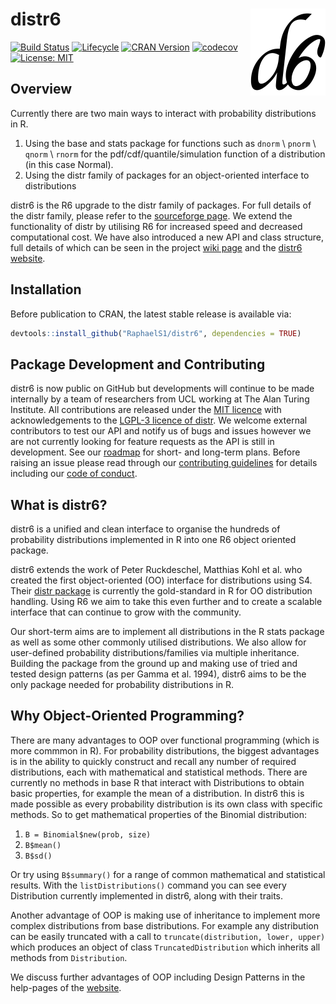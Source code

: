 # distr6 <img src="man/figures/logo.png" align="right" alt="" width="120" />

[![Build Status](https://travis-ci.com/RaphaelS1/distr6.svg?branch=master)](https://travis-ci.com/RaphaelS1/distr6)
[![Lifecycle](https://img.shields.io/badge/lifecycle-experimental-orange.svg)](https://img.shields.io/badge/lifecycle-experimental-orange.svg)
[![CRAN Version](http://www.r-pkg.org/badges/version/distr6)](http://www.r-pkg.org/badges/version/distr6)
[![codecov](https://codecov.io/gh/RaphaelS1/distr6/branch/master/graph/badge.svg)](https://codecov.io/gh/RaphaelS1/distr6/branch/master/graph/badge.svg)
[![License: MIT](https://img.shields.io/badge/License-MIT-yellow.svg)](https://opensource.org/licenses/MIT)

## Overview

Currently there are two main ways to interact with probability distributions in R.
1. Using the base and stats package for functions such as `dnorm` \ `pnorm` \ `qnorm` \ `rnorm` for the pdf/cdf/quantile/simulation function of a distribution (in this case Normal).
1. Using the distr family of packages for an object-oriented interface to distributions

distr6 is the R6 upgrade to the distr family of packages. For full details of the distr family, please refer to the [sourceforge page](http://distr.r-forge.r-project.org/). We extend the functionality of distr by utilising R6 for increased speed and decreased computational cost. We have also introduced a new API and class structure, full details of which can be seen in the project [wiki page](https://github.com/RaphaelS1/distr6/wiki) and the [distr6 website](https://RaphaelS1.github.io/distr6/).

## Installation

Before publication to CRAN, the latest stable release is available via:
````R
devtools::install_github("RaphaelS1/distr6", dependencies = TRUE)
````

## Package Development and Contributing

distr6 is now public on GitHub but developments will continue to be made internally by a team of researchers from UCL working at The Alan Turing Institute. All contributions are released under the [MIT licence](https://opensource.org/licenses/MIT) with acknowledgements to the [LGPL-3 licence of distr](https://github.com/RaphaelS1/distr6/blob/master/Licensing). We welcome external contributors to test our API and notify us of bugs and issues however we are not currently looking for feature requests as the API is still in development. See our [roadmap](https://raphaels1.github.io/distr6/articles/roadmap.html) for short- and long-term plans. Before raising an issue please read through our [contributing guidelines](https://github.com/RaphaelS1/distr6/blob/master/CONTRIBUTING.md) for details including our [code of conduct](https://github.com/RaphaelS1/distr6/blob/master/CODE_OF_CONDUCT.md).

## What is distr6?

distr6 is a unified and clean interface to organise the hundreds of probability distributions implemented in R into one R6 object oriented package.

distr6 extends the work of Peter Ruckdeschel, Matthias Kohl et al. who created the first object-oriented (OO) interface for distributions using S4. Their [distr package](http://distr.r-forge.r-project.org/) is currently the gold-standard in R for OO distribution handling. Using R6 we aim to take this even further and to create a scalable interface that can continue to grow with the community.

Our short-term aims are to implement all distributions in the R stats package as well as some other commonly utilised distributions. We also allow for user-defined probability distributions/families via multiple inheritance. Building the package from the ground up and making use of tried and tested design patterns (as per Gamma et al. 1994), distr6 aims to be the only package needed for probability distributions in R.


## Why Object-Oriented Programming?

There are many advantages to OOP over functional programming (which is more commmon in R). For probability distributions, the biggest advantages is in the ability to quickly construct and recall any number of required distributions, each with mathematical and statistical methods. There are currently no methods in base R that interact with Distributions to obtain basic properties, for example the mean of a distribution. In distr6 this is made possible as every probability distribution is its own class with specific methods. So to get mathematical properties of the Binomial distribution:
1. `B = Binomial$new(prob, size)`
2. `B$mean()`
3. `B$sd()`

Or try using `B$summary()` for a range of common mathematical and statistical results. With the `listDistributions()` command you can see every Distribution currently implemented in distr6, along with their traits.

Another advantage of OOP is making use of inheritance to implement more complex distributions from base distributions. For example any distribution can be easily truncated with a call to `truncate(distribution, lower, upper)` which produces an object of class `TruncatedDistribution` which inherits all methods from `Distribution`. 

We discuss further advantages of OOP including Design Patterns in the help-pages of the [website](https://RaphaelS1.github.io/distr6/).
